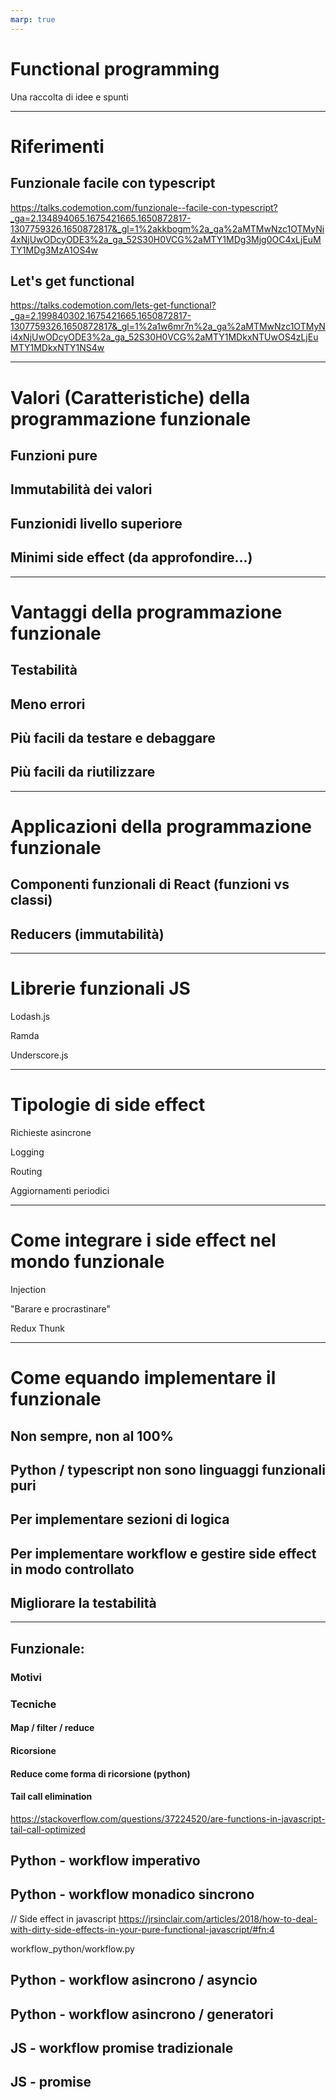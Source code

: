```yaml
---
marp: true
---
```


# Functional programming

Una raccolta di idee e spunti

---

# Riferimenti

## Funzionale facile con typescript

https://talks.codemotion.com/funzionale--facile-con-typescript?_ga=2.134894065.1675421665.1650872817-1307759326.1650872817&_gl=1%2akkbogm%2a_ga%2aMTMwNzc1OTMyNi4xNjUwODcyODE3%2a_ga_52S30H0VCG%2aMTY1MDg3Mjg0OC4xLjEuMTY1MDg3MzA1OS4w

## Let's get functional
https://talks.codemotion.com/lets-get-functional?_ga=2.199840302.1675421665.1650872817-1307759326.1650872817&_gl=1%2a1w6mr7n%2a_ga%2aMTMwNzc1OTMyNi4xNjUwODcyODE3%2a_ga_52S30H0VCG%2aMTY1MDkxNTUwOS4zLjEuMTY1MDkxNTY1NS4w

---

# Valori (Caratteristiche) della programmazione funzionale

## Funzioni pure

## Immutabilità dei valori

## Funzionidi livello superiore

## Minimi side effect (da approfondire...)

---

# Vantaggi della programmazione funzionale

## Testabilità

## Meno errori

## Più facili da testare e debaggare

## Più facili da riutilizzare

---

# Applicazioni della programmazione funzionale

## Componenti funzionali di React (funzioni vs classi)

## Reducers (immutabilità)

---

# Librerie funzionali JS

Lodash.js

Ramda

Underscore.js

---

# Tipologie di side effect

Richieste asincrone

Logging

Routing

Aggiornamenti periodici

---

# Come integrare i side effect nel mondo funzionale

Injection

"Barare e procrastinare"

Redux Thunk


---
# Come equando implementare il funzionale

## Non sempre, non al 100%
## Python / typescript non sono linguaggi funzionali puri
## Per implementare sezioni di logica
## Per implementare workflow e gestire side effect in modo controllato
## Migliorare la testabilità
---
## Funzionale:

### Motivi

### Tecniche
#### Map / filter / reduce

#### Ricorsione
#### Reduce come forma di ricorsione (python)

#### Tail call elimination
https://stackoverflow.com/questions/37224520/are-functions-in-javascript-tail-call-optimized
## Python - workflow imperativo


## Python - workflow monadico sincrono

// Side effect in javascript
https://jrsinclair.com/articles/2018/how-to-deal-with-dirty-side-effects-in-your-pure-functional-javascript/#fn:4

workflow_python/workflow.py
## Python - workflow asincrono / asyncio


## Python - workflow asincrono / generatori


## JS - workflow promise tradizionale


## JS - promise



